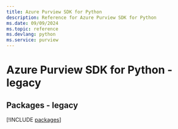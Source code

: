 ```yaml
---
title: Azure Purview SDK for Python
description: Reference for Azure Purview SDK for Python
ms.date: 09/09/2024
ms.topic: reference
ms.devlang: python
ms.service: purview
---
```

# Azure Purview SDK for Python - legacy
## Packages - legacy
[!INCLUDE [packages](purview-index.md)]